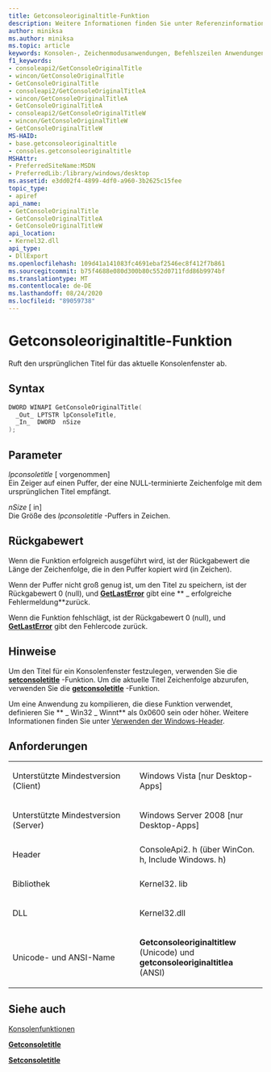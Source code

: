 ```yaml
---
title: Getconsoleoriginaltitle-Funktion
description: Weitere Informationen finden Sie unter Referenzinformationen zur getconsoleoriginaltitle-Funktion, die den ursprünglichen Titel für das aktuelle Konsolenfenster abruft.
author: miniksa
ms.author: miniksa
ms.topic: article
keywords: Konsolen-, Zeichenmodusanwendungen, Befehlszeilen Anwendungen, Terminalanwendungen, Konsolen-API
f1_keywords:
- consoleapi2/GetConsoleOriginalTitle
- wincon/GetConsoleOriginalTitle
- GetConsoleOriginalTitle
- consoleapi2/GetConsoleOriginalTitleA
- wincon/GetConsoleOriginalTitleA
- GetConsoleOriginalTitleA
- consoleapi2/GetConsoleOriginalTitleW
- wincon/GetConsoleOriginalTitleW
- GetConsoleOriginalTitleW
MS-HAID:
- base.getconsoleoriginaltitle
- consoles.getconsoleoriginaltitle
MSHAttr:
- PreferredSiteName:MSDN
- PreferredLib:/library/windows/desktop
ms.assetid: e3dd02f4-4899-4df0-a960-3b2625c15fee
topic_type:
- apiref
api_name:
- GetConsoleOriginalTitle
- GetConsoleOriginalTitleA
- GetConsoleOriginalTitleW
api_location:
- Kernel32.dll
api_type:
- DllExport
ms.openlocfilehash: 109d41a141083fc4691ebaf2546ec8f412f7b861
ms.sourcegitcommit: b75f4688e080d300b80c552d0711fdd86b9974bf
ms.translationtype: MT
ms.contentlocale: de-DE
ms.lasthandoff: 08/24/2020
ms.locfileid: "89059738"
---
```

# <a name="getconsoleoriginaltitle-function"></a>Getconsoleoriginaltitle-Funktion


Ruft den ursprünglichen Titel für das aktuelle Konsolenfenster ab.

<a name="syntax"></a>Syntax
------

```C
DWORD WINAPI GetConsoleOriginalTitle(
  _Out_ LPTSTR lpConsoleTitle,
  _In_  DWORD  nSize
);
```

<a name="parameters"></a>Parameter
----------

*lpconsoletitle* \[ vorgenommen\]  
Ein Zeiger auf einen Puffer, der eine NULL-terminierte Zeichenfolge mit dem ursprünglichen Titel empfängt.

*nSize* \[ in\]  
Die Größe des *lpconsoletitle* -Puffers in Zeichen.

<a name="return-value"></a>Rückgabewert
------------

Wenn die Funktion erfolgreich ausgeführt wird, ist der Rückgabewert die Länge der Zeichenfolge, die in den Puffer kopiert wird (in Zeichen).

Wenn der Puffer nicht groß genug ist, um den Titel zu speichern, ist der Rückgabewert 0 (null), und [**GetLastError**](https://msdn.microsoft.com/library/windows/desktop/ms679360) gibt eine ** \_ erfolgreiche Fehlermeldung**zurück.

Wenn die Funktion fehlschlägt, ist der Rückgabewert 0 (null), und [**GetLastError**](https://msdn.microsoft.com/library/windows/desktop/ms679360) gibt den Fehlercode zurück.

<a name="remarks"></a>Hinweise
-------

Um den Titel für ein Konsolenfenster festzulegen, verwenden Sie die [**setconsoletitle**](setconsoletitle.md) -Funktion. Um die aktuelle Titel Zeichenfolge abzurufen, verwenden Sie die [**getconsoletitle**](getconsoletitle.md) -Funktion.

Um eine Anwendung zu kompilieren, die diese Funktion verwendet, definieren Sie ** \_ Win32 \_ Winnt** als 0x0600 sein oder höher. Weitere Informationen finden Sie unter [Verwenden der Windows-Header](https://msdn.microsoft.com/library/windows/desktop/aa383745).

<a name="requirements"></a>Anforderungen
------------

<table>
<colgroup>
<col width="50%" />
<col width="50%" />
</colgroup>
<tbody>
<tr class="odd">
<td><p>Unterstützte Mindestversion (Client)</p></td>
<td><p>Windows Vista [nur Desktop-Apps]</p></td>
</tr>
<tr class="even">
<td><p>Unterstützte Mindestversion (Server)</p></td>
<td><p>Windows Server 2008 [nur Desktop-Apps]</p></td>
</tr>
<tr class="odd">
<td><p>Header</p></td>
<td>ConsoleApi2. h (über WinCon. h, Include Windows. h)</td>
</tr>
<tr class="even">
<td><p>Bibliothek</p></td>
<td>Kernel32. lib</td>
</tr>
<tr class="odd">
<td><p>DLL</p></td>
<td>Kernel32.dll</td>
</tr>
<tr class="even">
<td><p>Unicode- und ANSI-Name</p></td>
<td><p><strong>Getconsoleoriginaltitlew</strong> (Unicode) und <strong>getconsoleoriginaltitlea</strong> (ANSI)</p></td>
</tr>
<tr class="odd">
</tr>
<tr class="even">
</tr>
<tr class="odd">
</tr>
<tr class="even">
</tr>
</tbody>
</table>

## <a name="span-idsee_alsospansee-also"></a><span id="see_also"></span>Siehe auch


[Konsolenfunktionen](console-functions.md)

[**Getconsoletitle**](getconsoletitle.md)

[**Setconsoletitle**](setconsoletitle.md)

 

 




